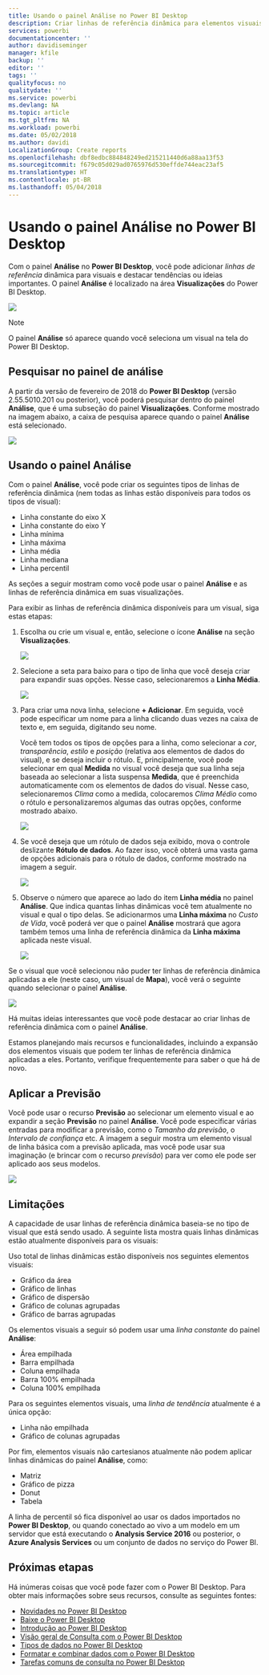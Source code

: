 ```yaml
---
title: Usando o painel Análise no Power BI Desktop
description: Criar linhas de referência dinâmica para elementos visuais no Power BI Desktop
services: powerbi
documentationcenter: ''
author: davidiseminger
manager: kfile
backup: ''
editor: ''
tags: ''
qualityfocus: no
qualitydate: ''
ms.service: powerbi
ms.devlang: NA
ms.topic: article
ms.tgt_pltfrm: NA
ms.workload: powerbi
ms.date: 05/02/2018
ms.author: davidi
LocalizationGroup: Create reports
ms.openlocfilehash: dbf8edbc884848249ed215211440d6a88aa13f53
ms.sourcegitcommit: f679c05d029ad0765976d530effde744eac23af5
ms.translationtype: HT
ms.contentlocale: pt-BR
ms.lasthandoff: 05/04/2018
---
```

# <a name="using-the-analytics-pane-in-power-bi-desktop"></a>Usando o painel Análise no Power BI Desktop
Com o painel **Análise** no **Power BI Desktop**, você pode adicionar *linhas de referência* dinâmica para visuais e destacar tendências ou ideias importantes. O painel **Análise** é localizado na área **Visualizações** do Power BI Desktop.

![](media/desktop-analytics-pane/analytics-pane_1.png)

> [!NOTE]
> O painel **Análise** só aparece quando você seleciona um visual na tela do Power BI Desktop.

## <a name="search-within-the-analytics-pane"></a>Pesquisar no painel de análise
A partir da versão de fevereiro de 2018 do **Power BI Desktop** (versão 2.55.5010.201 ou posterior), você poderá pesquisar dentro do painel **Análise**, que é uma subseção do painel **Visualizações**. Conforme mostrado na imagem abaixo, a caixa de pesquisa aparece quando o painel **Análise** está selecionado.

![](media/desktop-analytics-pane/analytics-pane_1b.png)

## <a name="using-the-analytics-pane"></a>Usando o painel Análise
Com o painel **Análise**, você pode criar os seguintes tipos de linhas de referência dinâmica (nem todas as linhas estão disponíveis para todos os tipos de visual):

* Linha constante do eixo X
* Linha constante do eixo Y
* Linha mínima
* Linha máxima
* Linha média
* Linha mediana
* Linha percentil

As seções a seguir mostram como você pode usar o painel **Análise** e as linhas de referência dinâmica em suas visualizações.

Para exibir as linhas de referência dinâmica disponíveis para um visual, siga estas etapas:

1. Escolha ou crie um visual e, então, selecione o ícone **Análise** na seção **Visualizações**.
   
   ![](media/desktop-analytics-pane/analytics-pane_2.png)
2. Selecione a seta para baixo para o tipo de linha que você deseja criar para expandir suas opções. Nesse caso, selecionaremos a **Linha Média**.
   
   ![](media/desktop-analytics-pane/analytics-pane_3.png)
3. Para criar uma nova linha, selecione **+ Adicionar**. Em seguida, você pode especificar um nome para a linha clicando duas vezes na caixa de texto e, em seguida, digitando seu nome.
   
   Você tem todos os tipos de opções para a linha, como selecionar a *cor*, *transparência*, *estilo* e *posição* (relativa aos elementos de dados do visual), e se deseja incluir o rótulo. E, principalmente, você pode selecionar em qual **Medida** no visual você deseja que sua linha seja baseada ao selecionar a lista suspensa **Medida**, que é preenchida automaticamente com os elementos de dados do visual. Nesse caso, selecionaremos *Clima* como a medida, colocaremos *Clima Médio* como o rótulo e personalizaremos algumas das outras opções, conforme mostrado abaixo.
   
   ![](media/desktop-analytics-pane/analytics-pane_4.png)
4. Se você deseja que um rótulo de dados seja exibido, mova o controle deslizante **Rótulo de dados**. Ao fazer isso, você obterá uma vasta gama de opções adicionais para o rótulo de dados, conforme mostrado na imagem a seguir.
   
   ![](media/desktop-analytics-pane/analytics-pane_5.png)
5. Observe o número que aparece ao lado do item **Linha média** no painel **Análise**. Que indica quantas linhas dinâmicas você tem atualmente no visual e qual o tipo delas. Se adicionarmos uma **Linha máxima** no *Custo de Vida*, você poderá ver que o painel **Análise** mostrará que agora também temos uma linha de referência dinâmica da **Linha máxima** aplicada neste visual.
   
   ![](media/desktop-analytics-pane/analytics-pane_6.png)

Se o visual que você selecionou não puder ter linhas de referência dinâmica aplicadas a ele (neste caso, um visual de **Mapa**), você verá o seguinte quando selecionar o painel **Análise**.

![](media/desktop-analytics-pane/analytics-pane_7.png)

Há muitas ideias interessantes que você pode destacar ao criar linhas de referência dinâmica com o painel **Análise**.

Estamos planejando mais recursos e funcionalidades, incluindo a expansão dos elementos visuais que podem ter linhas de referência dinâmica aplicadas a eles. Portanto, verifique frequentemente para saber o que há de novo.

## <a name="apply-forecasting"></a>Aplicar a Previsão
Você pode usar o recurso **Previsão** ao selecionar um elemento visual e ao expandir a seção **Previsão** no painel **Análise**. Você pode especificar várias entradas para modificar a previsão, como o *Tamanho da previsão*, o *Intervalo de confiança* etc. A imagem a seguir mostra um elemento visual de linha básica com a previsão aplicada, mas você pode usar sua imaginação (e brincar com o recurso *previsão*) para ver como ele pode ser aplicado aos seus modelos.

![](media/desktop-analytics-pane/analytics-pane_8.png)

## <a name="limitations"></a>Limitações
A capacidade de usar linhas de referência dinâmica baseia-se no tipo de visual que está sendo usado. A seguinte lista mostra quais linhas dinâmicas estão atualmente disponíveis para os visuais:

Uso total de linhas dinâmicas estão disponíveis nos seguintes elementos visuais:

* Gráfico da área
* Gráfico de linhas
* Gráfico de dispersão
* Gráfico de colunas agrupadas
* Gráfico de barras agrupadas

Os elementos visuais a seguir só podem usar uma *linha constante* do painel **Análise**:

* Área empilhada
* Barra empilhada
* Coluna empilhada
* Barra 100% empilhada
* Coluna 100% empilhada

Para os seguintes elementos visuais, uma *linha de tendência* atualmente é a única opção:

* Linha não empilhada
* Gráfico de colunas agrupadas

Por fim, elementos visuais não cartesianos atualmente não podem aplicar linhas dinâmicas do painel **Análise**, como:

* Matriz
* Gráfico de pizza
* Donut
* Tabela

A linha de percentil só fica disponível ao usar os dados importados no **Power BI Desktop**, ou quando conectado ao vivo a um modelo em um servidor que está executando o **Analysis Service 2016** ou posterior, o **Azure Analysis Services** ou um conjunto de dados no serviço do Power BI. 

## <a name="next-steps"></a>Próximas etapas
Há inúmeras coisas que você pode fazer com o Power BI Desktop. Para obter mais informações sobre seus recursos, consulte as seguintes fontes:

* [Novidades no Power BI Desktop](desktop-latest-update.md)
* [Baixe o Power BI Desktop](desktop-get-the-desktop.md)
* [Introdução ao Power BI Desktop](desktop-getting-started.md)
* [Visão geral de Consulta com o Power BI Desktop](desktop-query-overview.md)
* [Tipos de dados no Power BI Desktop](desktop-data-types.md)
* [Formatar e combinar dados com o Power BI Desktop](desktop-shape-and-combine-data.md)
* [Tarefas comuns de consulta no Power BI Desktop](desktop-common-query-tasks.md)    

